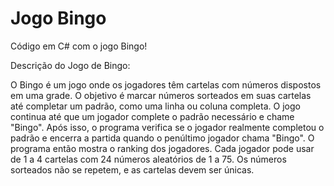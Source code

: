 # Jogo Bingo
Código em C# com o jogo Bingo!

Descrição do Jogo de Bingo:

O Bingo é um jogo onde os jogadores têm cartelas com números dispostos em uma grade. O objetivo é marcar números sorteados em suas cartelas até completar um padrão, como uma linha ou coluna completa. O jogo continua até que um jogador complete o padrão necessário e chame "Bingo". Após isso, o programa verifica se o jogador realmente completou o padrão e encerra a partida quando o penúltimo jogador chama "Bingo". O programa então mostra o ranking dos jogadores. Cada jogador pode usar de 1 a 4 cartelas com 24 números aleatórios de 1 a 75. Os números sorteados não se repetem, e as cartelas devem ser únicas.
